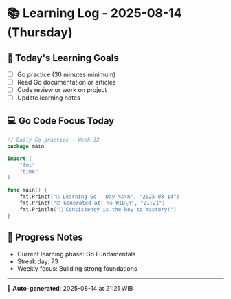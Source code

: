 # 📚 Learning Log - 2025-08-14 (Thursday)

## 🎯 Today's Learning Goals
- [ ] Go practice (30 minutes minimum)
- [ ] Read Go documentation or articles
- [ ] Code review or work on project
- [ ] Update learning notes

## 💻 Go Code Focus Today
```go
// Daily Go practice - Week 32
package main

import (
    "fmt"
    "time"
)

func main() {
    fmt.Printf("🚀 Learning Go - Day %s\n", "2025-08-14")
    fmt.Printf("⏰ Generated at: %s WIB\n", "21:21")
    fmt.Println("💪 Consistency is the key to mastery!")
}
```

## 🌟 Progress Notes
- Current learning phase: Go Fundamentals
- Streak day: 73
- Weekly focus: Building strong foundations

---
**🤖 Auto-generated**: 2025-08-14 at 21:21 WIB
